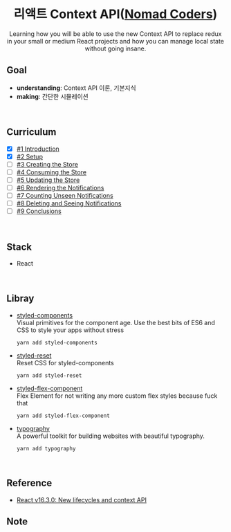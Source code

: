 <div align="center">

# 리액트 Context API([Nomad Coders](https://academy.nomadcoders.co/p/antiredux-new-react-context-api))

Learning how you will be able to use the new Context API to replace redux in your small or medium React projects and how you can manage local state without going insane.

</div>

## Goal

- **understanding**: Context API 이론, 기본지식
- **making**: 간단한 시뮬레이션

</br>

## Curriculum

- [x] [#1 Introduction](https://github.com/sweetmilkys/nc-contextapi/commit/022394b718a9965537e0e7555772d7f854bfa4f1)
- [x] [#2 Setup]()
- [ ] [#3 Creating the Store]()
- [ ] [#4 Consuming the Store]()
- [ ] [#5 Updating the Store]()
- [ ] [#6 Rendering the Notifications]()
- [ ] [#7 Counting Unseen Notifications]()
- [ ] [#8 Deleting and Seeing Notifications]()
- [ ] [#9 Conclusions]()

</br>

## Stack

- React

</br>

## Libray

- [styled-components](https://www.styled-components.com/docs)  
  Visual primitives for the component age. Use the best bits of ES6 and CSS to style your apps without stress

  ```
  yarn add styled-components
  ```

- [styled-reset](https://github.com/zacanger/styled-reset#readme)  
  Reset CSS for styled-components

  ```
  yarn add styled-reset
  ```

- [styled-flex-component](https://github.com/SaraVieira/styled-flex-component#readme)  
  Flex Element for not writing any more custom flex styles because fuck that

  ```
  yarn add styled-flex-component
  ```

- [typography](https://github.com/KyleAMathews/typography.js)  
  A powerful toolkit for building websites with beautiful typography.

  ```
  yarn add typography
  ```

</br>

## Reference

- [React v16.3.0: New lifecycles and context API](https://reactjs.org/blog/2018/03/29/react-v-16-3.html)

## Note
